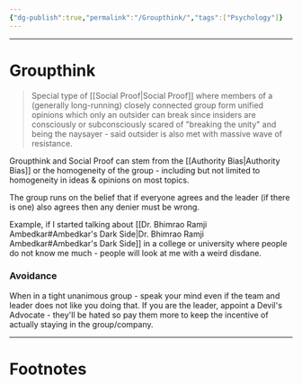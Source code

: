 ```yaml
---
{"dg-publish":true,"permalink":"/Groupthink/","tags":["Psychology"]}
---
```



---
# Groupthink
> Special type of [[Social Proof\|Social Proof]] where members of a (generally long-running) closely connected group form unified opinions which only an outsider can break since insiders are consciously or subconsciously scared of "breaking the unity" and being the naysayer - said outsider is also met with massive wave of resistance.

Groupthink and Social Proof can stem from the [[Authority Bias\|Authority Bias]] or the homogeneity of the group - including but not limited to homogeneity in ideas & opinions on most topics.

The group runs on the belief that if everyone agrees and the leader (if there is one) also agrees then any denier must be wrong.

Example, if I started talking about [[Dr. Bhimrao Ramji Ambedkar#Ambedkar's Dark Side\|Dr. Bhimrao Ramji Ambedkar#Ambedkar's Dark Side]] in a college or university where people do not know me much - people will look at me with a weird disdane.

### Avoidance
When in a tight unanimous group - speak your mind even if the team and leader does not like you doing that. If you are the leader, appoint a Devil's Advocate - they'll be hated so pay them more to keep the incentive of actually staying in the group/company.

---
# Footnotes